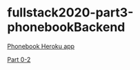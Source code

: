 # fullstack2020-part3-phonebookBackend

[Phonebook Heroku app](https://fast-island-15499.herokuapp.com/)

[Part 0-2](https://github.com/lchz/Fullstack2020)
